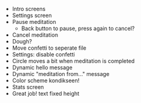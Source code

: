- Intro screens
- Settings screen
- Pause meditation
  - Back button to pause, press again to cancel?
- Cancel meditation
- Dough?
- Move confetti to seperate file
- Settings: disable confetti
- Circle moves a bit when meditation is completed
- Dynamic hello message
- Dynamic "meditation from..." message
- Color scheme kondikseen!
- Stats screen
- Great job! text fixed height